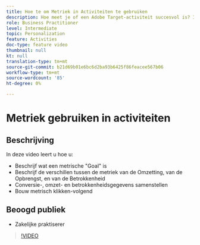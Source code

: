 ```yaml
---
title: Hoe te om Metriek in Activiteiten te gebruiken
description: Hoe meet je of een Adobe Target-activiteit succesvol is? In deze video leert u de verschillende typen meetgegevens voor het doel en hoe u deze kunt gebruiken om de prestaties van uw activiteit te meten.
role: Business Practitioner
level: Intermediate
topic: Personalization
feature: Activities
doc-type: feature video
thumbnail: null
kt: null
translation-type: tm+mt
source-git-commit: b21d69b01e6bc6d2ba93b6425f86feacee567b06
workflow-type: tm+mt
source-wordcount: '85'
ht-degree: 0%

---
```



# Metriek gebruiken in activiteiten

## Beschrijving

In deze video leert u hoe u:

* Beschrijf wat een metrische &quot;Goal&quot; is
* Beschrijf de verschillen tussen de metriek van de Omzetting, van de Opbrengst, en van de Betrokkenheid
* Conversie-, omzet- en betrokkenheidsgegevens samenstellen
* Bouw metrisch klikken-volgend

## Beoogd publiek

* Zakelijke praktiserer

>[!VIDEO](https://video.tv.adobe.com/v/17380/?quality=12)